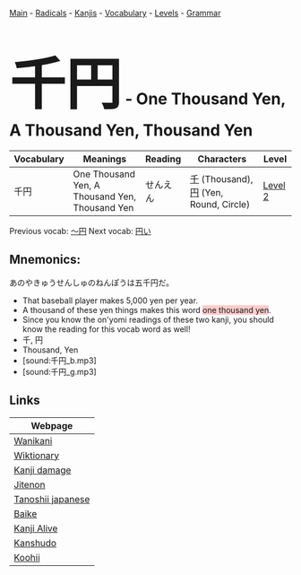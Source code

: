 <style> bigfont {font-size: 100px}</style>
[Main](../README.md) -
[Radicals](../radicals.md) -
[Kanjis](../kanjis.md) -
[Vocabulary](../vocabulary.md) -
[Levels](../levels.md) -
[Grammar](../grammar.md)
# <bigfont> 千円</bigfont> - One Thousand Yen, A Thousand Yen, Thousand Yen 

| Vocabulary | Meanings | Reading | Characters | Level |
| --- | --- | --- | --- | --- |
| 千円 | One Thousand Yen, A Thousand Yen, Thousand Yen | せんえん |  [千](../kanjis/千.md) (Thousand), [円](../kanjis/円.md) (Yen, Round, Circle) | [Level 2](../levels/wk_level2.md) |

Previous vocab: [〜円](〜円.md) Next vocab: [円い](円い.md) 

## Mnemonics:
あのやきゅうせんしゅのねんぽうは五千円だ。
* That baseball player makes 5,000 yen per year.
* A thousand of these yen things makes this word <span style="background-color:#ffcccb"> one thousand yen</span>.
* Since you know the on'yomi readings of these two kanji, you should know the reading for this vocab word as well!
* 千, 円
* Thousand, Yen
* [sound:千円_b.mp3]
* [sound:千円_g.mp3]


## Links 

| Webpage |
| --- |
| [Wanikani          ](https://www.wanikani.com/kanji/千円) |
| [Wiktionary        ](https://en.wiktionary.org/wiki/千円) |
| [Kanji damage      ](http://www.kanjidamage.com/kanji/search?utf8=✓&q=千円) |
| [Jitenon           ](https://jitenon.com/kanji/千円) |
| [Tanoshii japanese ](https://www.tanoshiijapanese.com/dictionary/kanji.cfm?k=千円) |
| [Baike             ](https://baike.baidu.com/item/千円) |
| [Kanji Alive       ](https://app.kanjialive.com/千円) |
| [Kanshudo          ](https://www.kanshudo.com/searchmn?q=千円) |
| [Koohii            ](https://kanji.koohii.com/study/kanji/千円) |
